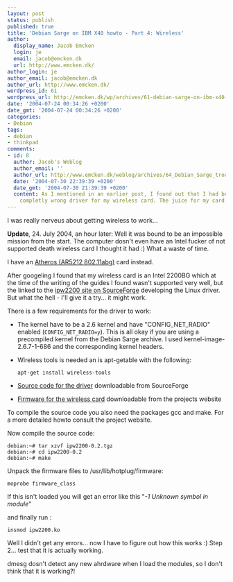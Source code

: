 ```yaml
---
layout: post
status: publish
published: true
title: 'Debian Sarge on IBM X40 howto - Part 4: Wireless'
author:
  display_name: Jacob Emcken
  login: je
  email: jacob@emcken.dk
  url: http://www.emcken.dk/
author_login: je
author_email: jacob@emcken.dk
author_url: http://www.emcken.dk/
wordpress_id: 61
wordpress_url: http://emcken.dk/wp/archives/61-debian-sarge-on-ibm-x40-howto-part-4-wireless.html
date: '2004-07-24 00:34:26 +0200'
date_gmt: '2004-07-24 00:34:26 +0200'
categories:
- Debian
tags:
- debian
- thinkpad
comments:
- id: 8
  author: Jacob's Weblog
  author_email: ''
  author_url: http://www.emcken.dk/weblog/archives/64_Debian_Sarge_trouble_shooting_on_IBM_X40_part_6_-_wireless_Take_2.html
  date: '2004-07-30 22:39:39 +0200'
  date_gmt: '2004-07-30 21:39:39 +0200'
  content: As I mentioned in an earlier post, I found out that I had been using a
    completly wrong driver for my wireless card. The juice for my card
---
```

I was really nerveus about getting wireless to work...

**Update**, 24. July 2004, an hour later: Well it was bound to be an impossible mission from the start. The computer dosn't even have an Intel fucker of not supported death wireless card I thought it had :)
What a waste of time.

I have an <a href="http://madwifiwiki.thewebhost.de/wiki/IBM80211aBGWirelessLANMiniPCIAdapter">Atheros (AR5212 802.11abg)</a> card instead.</i>

After googeling I found that my wireless card is an Intel 2200BG which at the time of the writing of the guides I found wasn't supported very well, but the linked to the <a href="http://ipw2200.sourceforge.net/">ipw2200 site on SourceForge</a> developing the Linux driver.
But what the hell - I'll give it a try... it might work.

There is a few requirements for the driver to work:

*   The kernel have to be a 2.6 kernel and have "CONFIG_NET_RADIO" enabled (`CONFIG_NET_RADIO=y`).
    This is all okay if you are using a precompiled kernel from the Debian Sarge archive.
    I used kernel-image-2.6.7-1-686 and the corresponding kernel headers.
*   Wireless tools is needed an is apt-getable with the following:

        apt-get install wireless-tools
*   <a href="http://sourceforge.net/projects/ipw2200/">Source code for the driver</a> downloadable from SourceForge
*   <a href="http://ipw2200.sourceforge.net/firmware.php">Firmware for the wireless card</a> downloadable from the projects website

To compile the source code you also need the packages gcc and make.
For a more detailed howto consult the project website.

Now compile the source code:

    debian:~# tar xzvf ipw2200-0.2.tgz
    debian:~# cd ipw2200-0.2
    debian:~# make

Unpack the firmware files to /usr/lib/hotplug/firmware:

    moprobe firmware_class

If this isn't loaded you will get an error like this "<i>-1 Unknown symbol in module</i>"

and finally run :

    insmod ipw2200.ko

Well I didn't get any errors... now I have to figure out how this works :)
Step 2... test that it is actually working.

dmesg dosn't detect any new ahrdware when I load the modules, so I don't think that it is working?!

